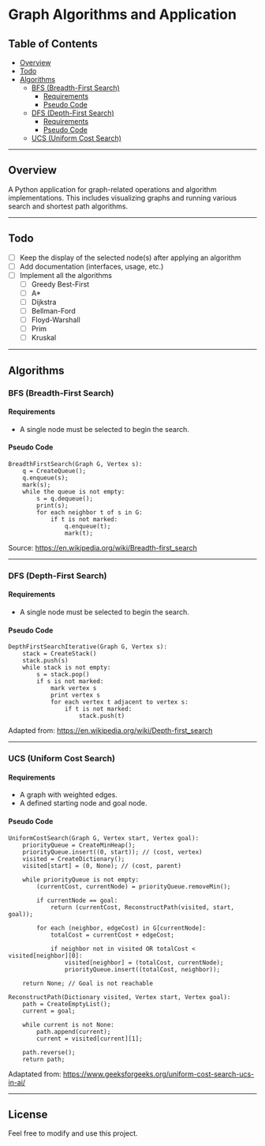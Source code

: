 # Graph Algorithms and Application
 
## Table of Contents
- [Overview](#overview)
- [Todo](#todo)
- [Algorithms](#algorithms)
    - [BFS (Breadth-First Search)](#bfs-breadth-first-search)
        - [Requirements](#requirements)
        - [Pseudo Code](#pseudo-code)
    - [DFS (Depth-First Search)](#dfs-depth-first-search)
        - [Requirements](#requirements-1)
        - [Pseudo Code](#pseudo-code-1)
    - [UCS (Uniform Cost Search)](#ucs-uniform-cost-search)

---

## Overview

A Python application for graph-related operations and algorithm implementations. This includes visualizing graphs and running various search and shortest path algorithms.

---

## Todo

- [ ] Keep the display of the selected node(s) after applying an algorithm
- [ ] Add documentation (interfaces, usage, etc.)
- [ ] Implement all the algorithms
  - [ ] Greedy Best-First
  - [ ] A*
  - [ ] Dijkstra
  - [ ] Bellman-Ford
  - [ ] Floyd-Warshall
  - [ ] Prim
  - [ ] Kruskal

---

## Algorithms

### BFS (Breadth-First Search)

#### Requirements
- A single node must be selected to begin the search.

#### Pseudo Code

```plaintext
BreadthFirstSearch(Graph G, Vertex s):
    q = CreateQueue();
    q.enqueue(s);
    mark(s);
    while the queue is not empty:
        s = q.dequeue();
        print(s);
        for each neighbor t of s in G:
            if t is not marked:
                q.enqueue(t);
                mark(t);
```
Source: https://en.wikipedia.org/wiki/Breadth-first_search

---

### DFS (Depth-First Search)

#### Requirements
- A single node must be selected to begin the search.

#### Pseudo Code

```plaintext
DepthFirstSearchIterative(Graph G, Vertex s):
    stack = CreateStack()
    stack.push(s)
    while stack is not empty:
        s = stack.pop()
        if s is not marked:
            mark vertex s
            print vertex s
            for each vertex t adjacent to vertex s:
                if t is not marked:
                    stack.push(t)
```
Adapted from: https://en.wikipedia.org/wiki/Depth-first_search

---

### UCS (Uniform Cost Search)

#### Requirements
- A graph with weighted edges.
- A defined starting node and goal node.

#### Pseudo Code

```plaintext
UniformCostSearch(Graph G, Vertex start, Vertex goal):
    priorityQueue = CreateMinHeap();
    priorityQueue.insert((0, start)); // (cost, vertex)
    visited = CreateDictionary();
    visited[start] = (0, None); // (cost, parent)

    while priorityQueue is not empty:
        (currentCost, currentNode) = priorityQueue.removeMin();

        if currentNode == goal:
            return (currentCost, ReconstructPath(visited, start, goal));

        for each (neighbor, edgeCost) in G[currentNode]:
            totalCost = currentCost + edgeCost;

            if neighbor not in visited OR totalCost < visited[neighbor][0]:
                visited[neighbor] = (totalCost, currentNode);
                priorityQueue.insert((totalCost, neighbor));

    return None; // Goal is not reachable

ReconstructPath(Dictionary visited, Vertex start, Vertex goal):
    path = CreateEmptyList();
    current = goal;

    while current is not None:
        path.append(current);
        current = visited[current][1];

    path.reverse();
    return path;
```
Adaptated from: https://www.geeksforgeeks.org/uniform-cost-search-ucs-in-ai/

---

## License

Feel free to modify and use this project.